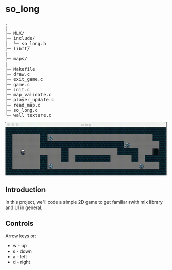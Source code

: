 # so_long

<pre>
.
|
├─ MLX/
├─ include/
|  └─ so_long.h
├─ libft/
|
├─ maps/
|
├─ Makefile
├─ draw.c
├─ exit_game.c
├─ game.c
├─ init.c
├─ map_validate.c
├─ player_update.c
├─ read_map.c
├─ so_long.c
└─ wall_texture.c
</pre>

![gif](./gif/gif1.gif)

## Introduction
In this project, we'll code a simple 2D game to get familiar rwith mlx library and UI in general.

## Controls
Arrow keys or:
* w - up
* s - down
* a - left
* d - right
  
